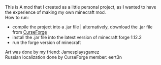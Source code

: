This is A mod that I created as a little personal project, as I wanted to have the experience of making my own minecraft mod.  
How to run:
- compile the project into a .jar file | alternatively, download the .jar file from [CurseForge](https://www.curseforge.com/minecraft/mc-mods/alternate-artifice)
- install the .jar file into the latest version of minecraft forge 1.12.2
- run the forge version of minecraft    

Art was done by my friend: Jamesplaysgamez  
Russian localization done by CurseForge member: eert3n

